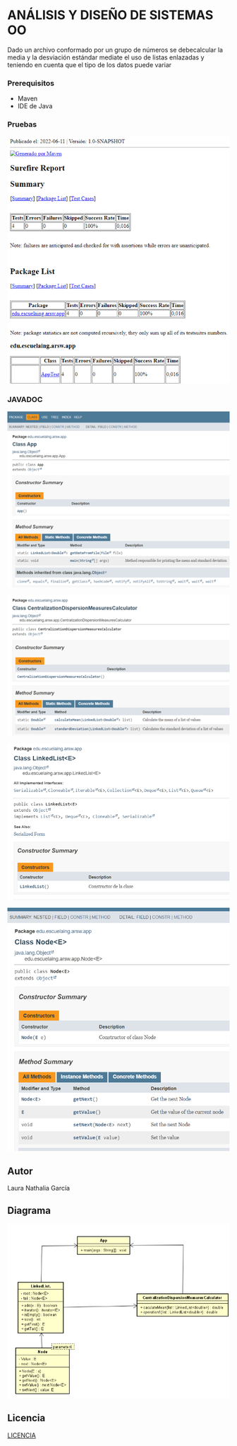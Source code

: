 #  ANÁLISIS Y DISEÑO DE SISTEMAS OO

Dado un archivo conformado por un grupo de números se debecalcular la media y la desviación estándar mediate el uso de listas enlazadas y teniendo en cuenta que el tipo de los datos puede variar 


### Prerequisitos

* Maven
* IDE de Java

### Pruebas

![pruebas2.png](https://github.com/lrn000/Taller2/blob/main/tallerARSW/Imagenes/pruebas2.png)

### JAVADOC

![documentacion1](https://github.com/lrn000/Taller2/blob/main/tallerARSW/Imagenes/documentacion1.png)

![documentacion2](https://github.com/lrn000/Taller2/blob/main/tallerARSW/Imagenes/documentacion2.png)

![documentacion3](https://github.com/lrn000/Taller2/blob/main/tallerARSW/Imagenes/documentacion3.png)

![documentacion4](https://github.com/lrn000/Taller2/blob/main/tallerARSW/Imagenes/documentacion4.png)

## Autor

Laura Nathalia García




## Diagrama

![diagramaC2](https://github.com/lrn000/Taller2/blob/main/tallerARSW/Imagenes/diagramaC2.png)

## Licencia

[LICENCIA](http://www.gnu.org/licenses/gpl-3.0.html) 
